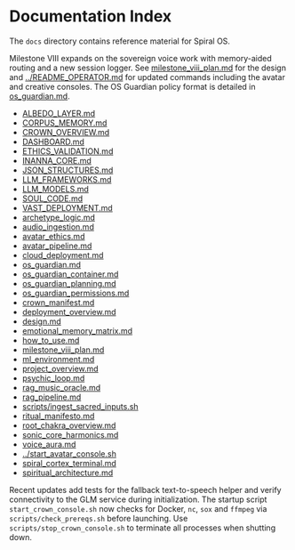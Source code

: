 # Documentation Index

The `docs` directory contains reference material for Spiral OS.

Milestone VIII expands on the sovereign voice work with memory-aided routing and
a new session logger. See [milestone_viii_plan.md](milestone_viii_plan.md) for
the design and [../README_OPERATOR.md](../README_OPERATOR.md) for updated
commands including the avatar and creative consoles. The OS Guardian policy
format is detailed in [os_guardian.md](os_guardian.md).

- [ALBEDO_LAYER.md](ALBEDO_LAYER.md)
- [CORPUS_MEMORY.md](CORPUS_MEMORY.md)
- [CROWN_OVERVIEW.md](CROWN_OVERVIEW.md)
- [DASHBOARD.md](DASHBOARD.md)
- [ETHICS_VALIDATION.md](ETHICS_VALIDATION.md)
- [INANNA_CORE.md](INANNA_CORE.md)
- [JSON_STRUCTURES.md](JSON_STRUCTURES.md)
- [LLM_FRAMEWORKS.md](LLM_FRAMEWORKS.md)
- [LLM_MODELS.md](LLM_MODELS.md)
- [SOUL_CODE.md](SOUL_CODE.md)
- [VAST_DEPLOYMENT.md](VAST_DEPLOYMENT.md)
- [archetype_logic.md](archetype_logic.md)
- [audio_ingestion.md](audio_ingestion.md)
- [avatar_ethics.md](avatar_ethics.md)
- [avatar_pipeline.md](avatar_pipeline.md)
- [cloud_deployment.md](cloud_deployment.md)
- [os_guardian.md](os_guardian.md)
- [os_guardian_container.md](os_guardian_container.md)
- [os_guardian_planning.md](os_guardian_planning.md)
- [os_guardian_permissions.md](os_guardian_permissions.md)
- [crown_manifest.md](crown_manifest.md)
- [deployment_overview.md](deployment_overview.md)
- [design.md](design.md)
- [emotional_memory_matrix.md](emotional_memory_matrix.md)
- [how_to_use.md](how_to_use.md)
- [milestone_viii_plan.md](milestone_viii_plan.md)
- [ml_environment.md](ml_environment.md)
- [project_overview.md](project_overview.md)
- [psychic_loop.md](psychic_loop.md)
- [rag_music_oracle.md](rag_music_oracle.md)
- [rag_pipeline.md](rag_pipeline.md)
- [scripts/ingest_sacred_inputs.sh](../scripts/ingest_sacred_inputs.sh)
- [ritual_manifesto.md](ritual_manifesto.md)
- [root_chakra_overview.md](root_chakra_overview.md)
- [sonic_core_harmonics.md](sonic_core_harmonics.md)
- [voice_aura.md](voice_aura.md)
- [../start_avatar_console.sh](../start_avatar_console.sh)
- [spiral_cortex_terminal.md](spiral_cortex_terminal.md)
- [spiritual_architecture.md](spiritual_architecture.md)

Recent updates add tests for the fallback text-to-speech helper and verify connectivity to the GLM service during initialization.
The startup script `start_crown_console.sh` now checks for Docker, `nc`, `sox`
and `ffmpeg` via `scripts/check_prereqs.sh` before launching. Use
`scripts/stop_crown_console.sh` to terminate all processes when shutting down.
